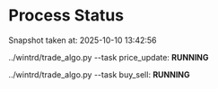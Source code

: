 # Process Status

Snapshot taken at: 2025-10-10 13:42:56

../wintrd/trade_algo.py --task price_update: **RUNNING**

../wintrd/trade_algo.py --task buy_sell: **RUNNING**

